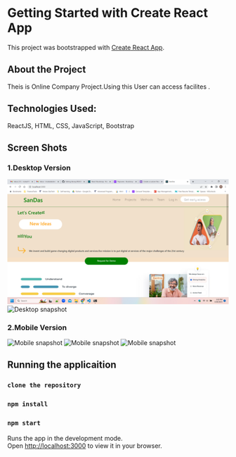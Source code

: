 # Getting Started with Create React App

This project was bootstrapped with [Create React App](https://github.com/facebook/create-react-app).

## About the Project

Theis is Online Company Project.Using this User can access facilites .

## Technologies Used:

ReactJS, HTML, CSS, JavaScript, Bootstrap

## Screen Shots

### 1.Desktop Version

![Desktop snapshot](src/components/assets/images/screenshots/DesktopHome1.png "Library theme")
![Desktop snapshot](src/components/screenshot/desktop2.png "Library theme")

### 2.Mobile Version

![Mobile snapshot](src/components/screenshot/mobile1.png "Library theme")
![Mobile snapshot](src/components/screenshot/mobile2.png "Library theme")
![Mobile snapshot](src/components/screenshot/mobile.png "Library theme")

## Running the applicaition

### `clone the repository`

### `npm install`

### `npm start`

Runs the app in the development mode.\
Open [http://localhost:3000](http://localhost:3000) to view it in your browser.

